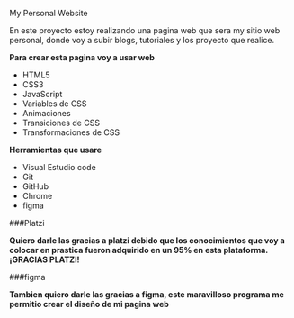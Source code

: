 My Personal Website

En este proyecto estoy realizando una pagina web que sera my sitio web personal, donde voy a subir blogs, tutoriales y los proyecto que realice.



**Para crear esta pagina voy a usar web** 

- HTML5
- CSS3
- JavaScript
- Variables de CSS
- Animaciones
- Transiciones  de CSS
- Transformaciones de CSS

**Herramientas que usare**

-  Visual Estudio code 
-  Git
-  GitHub
-  Chrome 
-  figma


###Platzi

**Quiero darle las gracias a platzi debido que los conocimientos que voy a colocar en prastica fueron adquirido en un 95% en esta plataforma. ¡GRACIAS PLATZI!**

###figma

**Tambien quiero darle las gracias a figma, este maravilloso programa me permitio crear el diseño de mi pagina web**

